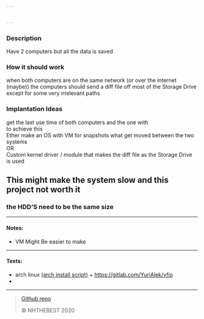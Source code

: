 ```yaml
---


---
```


<h3 id="description">Description</h3>
<p>Have 2 computers but all the data is saved</p>
<h3 id="how-it-should-work">How it should work</h3>
<p>when both computers are on the same network (or over the internet (maybe)) the computers should send a diff file off most of the Storage Drive except for some very irrelevant paths</p>
<h3 id="implantation-ideas">Implantation Ideas</h3>
<p>get the last use time of both computers and the one with<br>
to achieve this<br>
Ether make an OS with VM for snapshots what get moved between the two systems<br>
OR<br>
Custom kernel driver / module that makes the diff file as the Storage Drive is used</p>
<h2 id="this-might-make-the-system-slow-and-this-project-not-worth-it">This might make the system slow and this project not worth it</h2>
<h3 id="the-hdds-need-to-be-the-same-size">the HDD’S need to be the same size</h3>
<hr>
<h4 id="notes">Notes:</h4>
<ul>
<li>VM Might Be easier to make</li>
</ul>
<hr>
<h4 id="tests">Tests:</h4>
<ul>
<li>arch linux <a href="https://github.com/MatMoul/archfi">(arch install script)</a> + <a href="https://gitlab.com/YuriAlek/vfio">https://gitlab.com/YuriAlek/vfio</a></li>
<li></li>
</ul>
<hr>
<blockquote>
<p><a href="https://github.com/NHTHEBEST-LLC/PC-Sync">Github repo</a></p>
<p>© NHTHEBEST 2020</p>
</blockquote>

